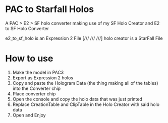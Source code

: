 # PAC to Starfall Holos
A PAC > E2 > SF holo converter making use of my SF Holo Creator and E2 to SF Holo Converter

e2_to_sf_holo is an Expression 2 File  [/// /// ///]  holo creator is a StarFall File

# How to use
1. Make the model in PAC3
2. Export as Expression 2 holos
3. Copy and paste the Hologram Data (the thing making all of the tables) into the Converter chip
4. Place converter chip
5. Open the console and copy the holo data that was just printed
6. Replace CreationTable and ClipTable in the Holo Creator with said holo data
7. Open and Enjoy
